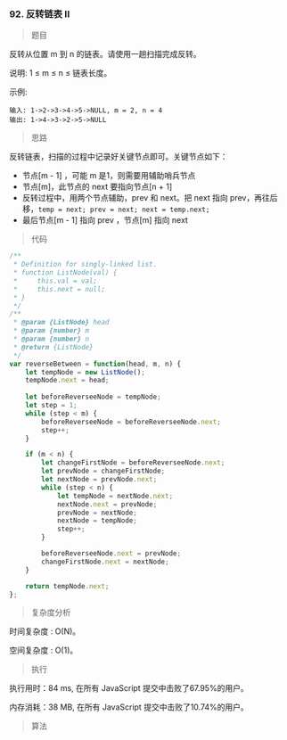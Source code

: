 ### 92. 反转链表 II

> 题目

反转从位置 m 到 n 的链表。请使用一趟扫描完成反转。

说明:
1 ≤ m ≤ n ≤ 链表长度。

示例:
```
输入: 1->2->3->4->5->NULL, m = 2, n = 4
输出: 1->4->3->2->5->NULL
```

> 思路

反转链表，扫描的过程中记录好关键节点即可。关键节点如下：

* 节点[m - 1] ，可能 m 是1，则需要用辅助哨兵节点
* 节点[m]，此节点的 next 要指向节点[n + 1]
* 反转过程中，用两个节点辅助，prev 和 next。把 next 指向 prev，再往后移，`temp = next; prev = next; next = temp.next;`
* 最后节点[m - 1] 指向 prev ，节点[m] 指向 next

> 代码

```js
/**
 * Definition for singly-linked list.
 * function ListNode(val) {
 *     this.val = val;
 *     this.next = null;
 * }
 */
/**
 * @param {ListNode} head
 * @param {number} m
 * @param {number} n
 * @return {ListNode}
 */
var reverseBetween = function(head, m, n) {
    let tempNode = new ListNode();
    tempNode.next = head;
    
    let beforeReverseeNode = tempNode;
    let step = 1;
    while (step < m) {
        beforeReverseeNode = beforeReverseeNode.next;
        step++;
    }

    if (m < n) {
        let changeFirstNode = beforeReverseeNode.next;
        let prevNode = changeFirstNode;
        let nextNode = prevNode.next;
        while (step < n) {
            let tempNode = nextNode.next;
            nextNode.next = prevNode;
            prevNode = nextNode;
            nextNode = tempNode;
            step++;
        }

        beforeReverseeNode.next = prevNode;
        changeFirstNode.next = nextNode;
    }

    return tempNode.next;
};
```

> 复杂度分析

时间复杂度 : O(N)。

空间复杂度 : O(1)。

> 执行

执行用时：84 ms, 在所有 JavaScript 提交中击败了67.95%的用户。

内存消耗：38 MB, 在所有 JavaScript 提交中击败了10.74%的用户。

> 算法

